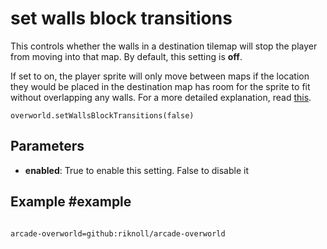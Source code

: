 # set walls block transitions

This controls whether the walls in a destination tilemap will stop the player from moving into that map. By default, this setting is **off**.

If set to on, the player sprite will only move between maps if the location they would be placed in the destination map has room for the sprite to fit without overlapping any walls. For a more detailed explanation, read [this](https://github.com/riknoll/arcade-overworld?tab=readme-ov-file#transitioning-between-maps).

```sig
overworld.setWallsBlockTransitions(false)
```

## Parameters

* **enabled**: True to enable this setting. False to disable it

## Example #example

```blocks
```

```package
arcade-overworld=github:riknoll/arcade-overworld
```